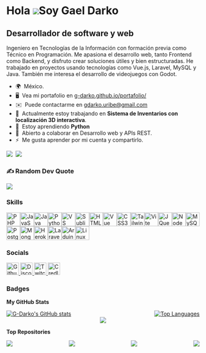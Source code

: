 <!-- 
<h1 align="center">Gael Darko</h1>
<h3 align="center">Desarrollador de software y web</h3>
-->

Hola ![](https://user-images.githubusercontent.com/18350557/176309783-0785949b-9127-417c-8b55-ab5a4333674e.gif)Soy Gael Darko
==================================================================================================================================

Desarrollador de software y web
-------------------------------

Ingeniero en Tecnologías de la Información con formación previa como Técnico en Programación. Me apasiona el desarrollo web, tanto Frontend como Backend, y disfruto crear soluciones útiles y bien estructuradas. He trabajado en proyectos usando tecnologías como Vue.js, Laravel, MySQL y Java. También me interesa el desarrollo de videojuegos con Godot.

* 🌍  México.
* 🖥️  Vea mi portafolio en [g-darko.github.io/portafolio/](http://g-darko.github.io/portafolio/)
* ✉️  Puede contactarme en [gdarko.uribe@gmail.com](mailto:gdarko.uribe@gmail.com)
* 🚀  Actualmente estoy trabajando en **Sistema de Inventarios con localización 3D interactiva**.
* 🧠  Estoy aprendiendo **Python**
* 🤝  Abierto a colaborar en Desarrollo web y APIs REST.
* ⚡  Me gusta aprender por mi cuenta y compartirlo.

<a href="https://www.github.com/G-Darko" target="_blank" rel="noreferrer"><img
src="https://img.shields.io/github/followers/G-Darko?logo=github&style=for-the-badge&color=6366f1&labelColor=000000" /></a>&nbsp;&nbsp;<a href="https://www.twitch.tv/darko_z63" target="_blank" rel="noreferrer"><img
src="https://img.shields.io/twitch/status/darko_z63?logo=twitchsx&style=for-the-badge&color=6366f1&labelColor=000000&label=TWITCH+STATUS" /></a>

### ✍️ Random Dev Quote
![](https://quotes-github-readme.vercel.app/api?type=horizontal&theme=radical)

### Skills


<p align="left">
<a href="https://www.php.net/" target="_blank" rel="noreferrer"><img src="https://raw.githubusercontent.com/danielcranney/readme-generator/main/public/icons/skills/php-colored.svg" width="36" height="36" alt="PHP" title="PHP"/></a><a href="https://developer.mozilla.org/en-US/docs/Web/JavaScript" target="_blank" rel="noreferrer"><img src="https://raw.githubusercontent.com/danielcranney/readme-generator/main/public/icons/skills/javascript-colored.svg" width="36" height="36" alt="JavaScript" title="JavaScript"/></a><a href="https://www.oracle.com/java/" target="_blank" rel="noreferrer"><img src="https://raw.githubusercontent.com/danielcranney/readme-generator/main/public/icons/skills/java-colored.svg" width="36" height="36" alt="Java" title="Java"/></a><a href="https://www.python.org/" target="_blank" rel="noreferrer"><img src="https://raw.githubusercontent.com/danielcranney/readme-generator/main/public/icons/skills/python-colored.svg" width="36" height="36" alt="Python" title="Python"/></a><a href="https://code.visualstudio.com/" target="_blank" rel="noreferrer"><img src="https://raw.githubusercontent.com/danielcranney/readme-generator/main/public/icons/skills/visualstudiocode-colored.svg" width="36" height="36" alt="VS Code" title="VS Code"/></a><a href="https://www.sublimetext.com/index2" target="_blank" rel="noreferrer"><img src="https://raw.githubusercontent.com/danielcranney/readme-generator/main/public/icons/skills/sublimetext-colored.svg" width="36" height="36" alt="Sublime Text" title="Sublime Text"/></a><a href="https://developer.mozilla.org/en-US/docs/Glossary/HTML5" target="_blank" rel="noreferrer"><img src="https://raw.githubusercontent.com/danielcranney/readme-generator/main/public/icons/skills/html5-colored.svg" width="36" height="36" alt="HTML5" title="HTML5"/></a><a href="https://vuejs.org/" target="_blank" rel="noreferrer"><img src="https://raw.githubusercontent.com/danielcranney/readme-generator/main/public/icons/skills/vuejs-colored.svg" width="36" height="36" alt="Vue" title="Vue"/></a><a href="https://www.w3.org/TR/CSS/#css" target="_blank" rel="noreferrer"><img src="https://raw.githubusercontent.com/danielcranney/readme-generator/main/public/icons/skills/css3-colored.svg" width="36" height="36" alt="CSS3" title="CSS3"/></a><a href="https://tailwindcss.com/" target="_blank" rel="noreferrer"><img src="https://raw.githubusercontent.com/danielcranney/readme-generator/main/public/icons/skills/tailwindcss-colored.svg" width="36" height="36" alt="TailwindCSS" title="TailwindCSS"/></a><a href="https://vitejs.dev/" target="_blank" rel="noreferrer"><img src="https://raw.githubusercontent.com/danielcranney/readme-generator/main/public/icons/skills/vite-colored.svg" width="36" height="36" alt="Vite" title="Vite"/></a><a href="https://jquery.com/" target="_blank" rel="noreferrer"><img src="https://raw.githubusercontent.com/danielcranney/readme-generator/main/public/icons/skills/jquery-colored.svg" width="36" height="36" alt="JQuery" title="JQuery"/></a><a href="https://nodejs.org/en/" target="_blank" rel="noreferrer"><img src="https://raw.githubusercontent.com/danielcranney/readme-generator/main/public/icons/skills/nodejs-colored.svg" width="36" height="36" alt="NodeJS" title="NodeJS"/></a><a href="https://www.mysql.com/" target="_blank" rel="noreferrer"><img src="https://raw.githubusercontent.com/danielcranney/readme-generator/main/public/icons/skills/mysql-colored.svg" width="36" height="36" alt="MySQL" title="MySQL"/></a><a href="https://www.postgresql.org/" target="_blank" rel="noreferrer"><img src="https://raw.githubusercontent.com/danielcranney/readme-generator/main/public/icons/skills/postgresql-colored.svg" width="36" height="36" alt="PostgreSQL" title="PostgreSQL"/></a><a href="https://www.mongodb.com/" target="_blank" rel="noreferrer"><img src="https://raw.githubusercontent.com/danielcranney/readme-generator/main/public/icons/skills/mongodb-colored.svg" width="36" height="36" alt="MongoDB" title="MongoDB"/></a><a href="https://www.heroku.com/" target="_blank" rel="noreferrer"><img src="https://raw.githubusercontent.com/danielcranney/readme-generator/main/public/icons/skills/heroku-colored.svg" width="36" height="36" alt="Heroku" title="Heroku"/></a><a href="https://laravel.com/" target="_blank" rel="noreferrer"><img src="https://raw.githubusercontent.com/danielcranney/readme-generator/main/public/icons/skills/laravel-colored.svg" width="36" height="36" alt="Laravel" title="Laravel"/></a><a href="https://store.arduino.cc/?gclid=Cj0KCQjw2eilBhCCARIsAG0Pf8uueBifykWcsSS4LPESeGQfxGVKJYnzV7bz471XfknQJy_1VINVWM8aAkLtEALw_wcB" target="_blank" rel="noreferrer"><img src="https://raw.githubusercontent.com/danielcranney/readme-generator/main/public/icons/skills/arduino-colored.svg" width="36" height="36" alt="Arduino" title="Arduino"/></a><a href="https://www.linux.org" target="_blank" rel="noreferrer"><img src="https://raw.githubusercontent.com/danielcranney/readme-generator/main/public/icons/skills/linux-colored.svg" width="36" height="36" alt="Linux" title="Linux"/></a>
</p>


### Socials

<p align="left"> 
    <a href="https://www.github.com/G-Darko" target="_blank" rel="noreferrer"> <picture> <source media="(prefers-color-scheme: dark)" srcset="https://raw.githubusercontent.com/danielcranney/readme-generator/main/public/icons/socials/github-dark.svg" /> <source media="(prefers-color-scheme: light)" srcset="https://raw.githubusercontent.com/danielcranney/readme-generator/main/public/icons/socials/github.svg" /> <img src="https://raw.githubusercontent.com/danielcranney/readme-generator/main/public/icons/socials/github.svg" width="32" height="32" alt="Github" title="Github" /> </picture> </a> 
  <a href="https://discord.com/users/darko_z63" target="_blank" rel="noreferrer"> <picture> <source media="(prefers-color-scheme: dark)" srcset="https://raw.githubusercontent.com/danielcranney/readme-generator/main/public/icons/socials/discord-dark.svg" /> <source media="(prefers-color-scheme: light)" srcset="https://raw.githubusercontent.com/danielcranney/readme-generator/main/public/icons/socials/discord.svg" /> <img src="https://raw.githubusercontent.com/danielcranney/readme-generator/main/public/icons/socials/discord.svg" width="32" height="32" alt="Discord" title="Discord" /> </picture> </a> 
  <a href="https://www.twitch.tv/darko_z63" target="_blank" rel="noreferrer"> <picture> <source media="(prefers-color-scheme: dark)" srcset="https://raw.githubusercontent.com/danielcranney/readme-generator/main/public/icons/socials/twitch-dark.svg" /> <source media="(prefers-color-scheme: light)" srcset="https://raw.githubusercontent.com/danielcranney/readme-generator/main/public/icons/socials/twitch.svg" /> <img src="https://raw.githubusercontent.com/danielcranney/readme-generator/main/public/icons/socials/twitch.svg" width="32" height="32" alt="Twitch" title="Twitch" /> </picture> </a>
    <a href="https://www.credly.com/users/g-darko" target="_blank" rel="noreferrer">
  <img src="https://www.svgrepo.com/show/331358/credly.svg" width="32" height="32" alt="Credly" title="Credly"" />
</a>

</p>

### Badges

<b>My GitHub Stats</b>
<div width="100%" align="center" 
  style="
    display: flex;
    flex-wrap: wrap;
    gap: 20px;
    justify-content: space-between;
    align-content: space-between;
    align-items: auto
  "
>
    <a href="http://www.github.com/G-Darko"><img src="https://github-readme-stats.vercel.app/api?username=G-Darko&show_icons=true&hide=&count_private=true&title_color=6366f1&text_color=ffffff&icon_color=6366f1&bg_color=242a35&hide_border=true&show_icons=true&include_all_commits=false&count_private=false" alt="G-Darko's GitHub stats" /></a>
    <a href="https://github.com/G-Darko" align="left"><img src="https://github-readme-stats.vercel.app/api/top-langs/?username=G-Darko&langs_count=10&title_color=6366f1&text_color=ffffff&icon_color=6366f1&bg_color=242a35&hide_border=true&locale=en&custom_title=Top%20%Languages&include_all_commits=false&count_private=false&layout=compact" alt="Top Languages" /></a>

</div>

<div width="100%" align="center">
  <a href="http://www.github.com/G-Darko"><img src="https://github-readme-streak-stats.herokuapp.com/?user=G-Darko&stroke=ffffff&background=242a35&ring=6366f1&fire=6366f1&currStreakNum=ffffff&currStreakLabel=6366f1&sideNums=ffffff&sideLabels=ffffff&dates=ffffff&hide_border=true&include_all_commits=false&count_private=false" /></a>
</div>

<b>Top Repositories</b>

<div width="100%" align="center" 
  style="
    display: flex;
    flex-wrap: wrap;
    gap: 20px;
    justify-content: space-between;
    align-content: space-between;
    align-items: auto
  "
>
  <a href="https://github.com/G-Darko/Postgrados_UPVM">
    <img src="https://github-readme-stats.vercel.app/api/pin/?username=G-Darko&repo=Postgrados_UPVM&title_color=6366f1&text_color=ffffff&icon_color=6366f1&bg_color=242a35&hide_border=true&locale=en" />
  </a> 
  <a href="https://github.com/G-Darko/YIZA">
    <img src="https://github-readme-stats.vercel.app/api/pin/?username=G-Darko&repo=YIZA&title_color=6366f1&text_color=ffffff&icon_color=6366f1&bg_color=242a35&hide_border=true&locale=en" />
  </a>
  <a href="https://github.com/G-Darko/TIENKO">
    <img src="https://github-readme-stats.vercel.app/api/pin/?username=G-Darko&repo=TIENKO&title_color=6366f1&text_color=ffffff&icon_color=6366f1&bg_color=242a35&hide_border=true&locale=en" />
  </a>
  <a href="https://github.com/G-Darko/portafolio">
    <img src="https://github-readme-stats.vercel.app/api/pin/?username=G-Darko&repo=portafolio&title_color=6366f1&text_color=ffffff&icon_color=6366f1&bg_color=242a35&hide_border=true&locale=en" />
  </a>
</div> <br/>
